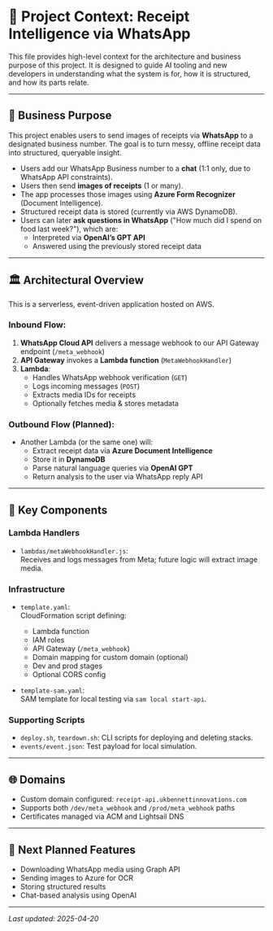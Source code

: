 # 📘 Project Context: Receipt Intelligence via WhatsApp

This file provides high-level context for the architecture and business purpose of this project. It is designed to guide AI tooling and new developers in understanding what the system is for, how it is structured, and how its parts relate.

---

## 🧠 Business Purpose

This project enables users to send images of receipts via **WhatsApp** to a designated business number. The goal is to turn messy, offline receipt data into structured, queryable insight.

- Users add our WhatsApp Business number to a **chat** (1:1 only, due to WhatsApp API constraints).
- Users then send **images of receipts** (1 or many).
- The app processes those images using **Azure Form Recognizer** (Document Intelligence).
- Structured receipt data is stored (currently via AWS DynamoDB).
- Users can later **ask questions in WhatsApp** ("How much did I spend on food last week?"), which are:
  - Interpreted via **OpenAI’s GPT API**
  - Answered using the previously stored receipt data

---

## 🏛️ Architectural Overview

This is a serverless, event-driven application hosted on AWS.

### Inbound Flow:
1. **WhatsApp Cloud API** delivers a message webhook to our API Gateway endpoint (`/meta_webhook`)
2. **API Gateway** invokes a **Lambda function** (`MetaWebhookHandler`)
3. **Lambda**:
   - Handles WhatsApp webhook verification (`GET`)
   - Logs incoming messages (`POST`)
   - Extracts media IDs for receipts
   - Optionally fetches media & stores metadata

### Outbound Flow (Planned):
- Another Lambda (or the same one) will:
  - Extract receipt data via **Azure Document Intelligence**
  - Store it in **DynamoDB**
  - Parse natural language queries via **OpenAI GPT**
  - Return analysis to the user via WhatsApp reply API

---

## 🧱 Key Components

### Lambda Handlers
- `lambdas/metaWebhookHandler.js`:  
  Receives and logs messages from Meta; future logic will extract image media.

### Infrastructure
- `template.yaml`:  
  CloudFormation script defining:
  - Lambda function
  - IAM roles
  - API Gateway (`/meta_webhook`)
  - Domain mapping for custom domain (optional)
  - Dev and prod stages
  - Optional CORS config

- `template-sam.yaml`:  
  SAM template for local testing via `sam local start-api`.

### Supporting Scripts
- `deploy.sh`, `teardown.sh`: CLI scripts for deploying and deleting stacks.
- `events/event.json`: Test payload for local simulation.

---

## 🌐 Domains
- Custom domain configured: `receipt-api.ukbennettinnovations.com`
- Supports both `/dev/meta_webhook` and `/prod/meta_webhook` paths
- Certificates managed via ACM and Lightsail DNS

---

## 🧩 Next Planned Features
- Downloading WhatsApp media using Graph API
- Sending images to Azure for OCR
- Storing structured results
- Chat-based analysis using OpenAI

---

_Last updated: 2025-04-20_